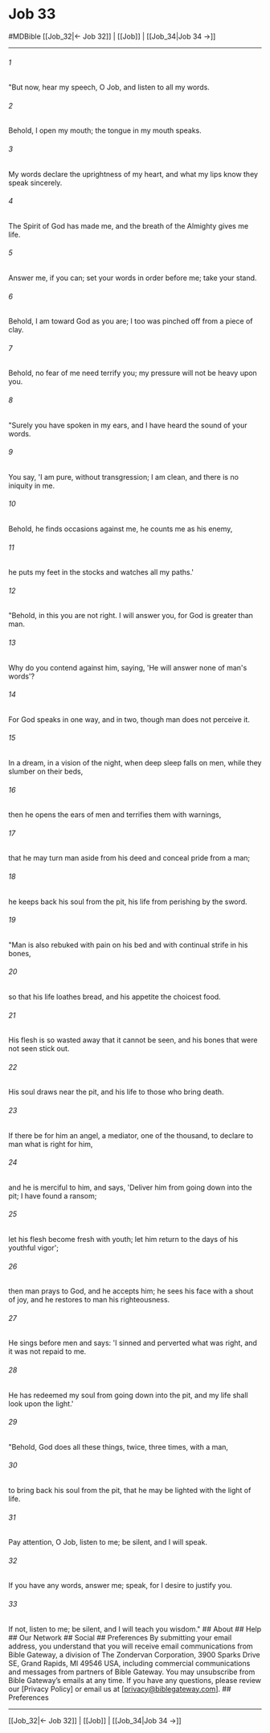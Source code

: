 # Job 33
#MDBible
[[Job_32|← Job 32]] | [[Job]] | [[Job_34|Job 34 →]]

***






###### 1 


"But now, hear my speech, O Job, and listen to all my words. 





###### 2 


Behold, I open my mouth; the tongue in my mouth speaks. 





###### 3 


My words declare the uprightness of my heart, and what my lips know they speak sincerely. 





###### 4 


The Spirit of God has made me, and the breath of the Almighty gives me life. 





###### 5 


Answer me, if you can; set your words in order before me; take your stand. 





###### 6 


Behold, I am toward God as you are; I too was pinched off from a piece of clay. 





###### 7 


Behold, no fear of me need terrify you; my pressure will not be heavy upon you. 





###### 8 


"Surely you have spoken in my ears, and I have heard the sound of your words. 





###### 9 


You say, 'I am pure, without transgression; I am clean, and there is no iniquity in me. 





###### 10 


Behold, he finds occasions against me, he counts me as his enemy, 





###### 11 


he puts my feet in the stocks and watches all my paths.' 





###### 12 


"Behold, in this you are not right. I will answer you, for God is greater than man. 





###### 13 


Why do you contend against him, saying, 'He will answer none of man's words'? 





###### 14 


For God speaks in one way, and in two, though man does not perceive it. 





###### 15 


In a dream, in a vision of the night, when deep sleep falls on men, while they slumber on their beds, 





###### 16 


then he opens the ears of men and terrifies them with warnings, 





###### 17 


that he may turn man aside from his deed and conceal pride from a man; 





###### 18 


he keeps back his soul from the pit, his life from perishing by the sword. 





###### 19 


"Man is also rebuked with pain on his bed and with continual strife in his bones, 





###### 20 


so that his life loathes bread, and his appetite the choicest food. 





###### 21 


His flesh is so wasted away that it cannot be seen, and his bones that were not seen stick out. 





###### 22 


His soul draws near the pit, and his life to those who bring death. 





###### 23 


If there be for him an angel, a mediator, one of the thousand, to declare to man what is right for him, 





###### 24 


and he is merciful to him, and says, 'Deliver him from going down into the pit; I have found a ransom; 





###### 25 


let his flesh become fresh with youth; let him return to the days of his youthful vigor'; 





###### 26 


then man prays to God, and he accepts him; he sees his face with a shout of joy, and he restores to man his righteousness. 





###### 27 


He sings before men and says: 'I sinned and perverted what was right, and it was not repaid to me. 





###### 28 


He has redeemed my soul from going down into the pit, and my life shall look upon the light.' 





###### 29 


"Behold, God does all these things, twice, three times, with a man, 





###### 30 


to bring back his soul from the pit, that he may be lighted with the light of life. 





###### 31 


Pay attention, O Job, listen to me; be silent, and I will speak. 





###### 32 


If you have any words, answer me; speak, for I desire to justify you. 





###### 33 


If not, listen to me; be silent, and I will teach you wisdom." ## About ## Help ## Our Network ## Social ## Preferences By submitting your email address, you understand that you will receive email communications from Bible Gateway, a division of The Zondervan Corporation, 3900 Sparks Drive SE, Grand Rapids, MI 49546 USA, including commercial communications and messages from partners of Bible Gateway. You may unsubscribe from Bible Gateway&rsquo;s emails at any time. If you have any questions, please review our [Privacy Policy] or email us at [privacy@biblegateway.com]. ## Preferences

***

[[Job_32|← Job 32]] | [[Job]] | [[Job_34|Job 34 →]]
